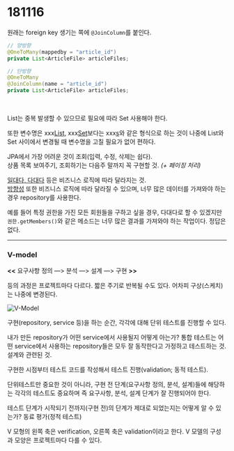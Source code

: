 # 181116

원래는 foreign key 생기는 쪽에 `@JoinColumn`를 붙인다.

```java
// 양방향
@OneToMany(mappedby = "article_id")
private List<ArticleFile> articleFiles;

// 단방향
@OneToMany
@JoinColumn(name = "article_id")
private List<ArticleFile> articleFiles;
```

<br>

List는 중복 발생할 수 있으므로 필요에 따라 Set 사용해야 한다.

또한 변수명은 xxx<u>List</u>, xxx<u>Set</u>보다는 xxx<u>s</u>와 같은 형식으로 하는 것이 나중에 List와 Set 사이에서 변경될 때 변수명을 고칠 필요가 없어 편하다.

JPA에서 가장 어려운 것이 조회(입력, 수정, 삭제는 쉽다).  
상품 목록 보여주기, 조회하기는 다음주 말까지 꼭 구현할 것. *(+ 페이징 처리)*

<u>일대다, 다대다</u> 등은 비즈니스 로직에 따라 달라지는 것.  
<u>방향성</u> 또한 비즈니스 로직에 따라 달라질 수 있으며, 너무 많은 데이터를 가져와야 하는 경우 repository를 사용한다.

예를 들어 특정 권한을 가진 모든 회원들을 구하고 싶을 경우, 다대다로 할 수 있겠지만 `권한.getMembers()`와 같은 메소드는 너무 많은 결과를 가져와야 하는 작업이다. 정답은 없다.

---

### V-model

**<<** 요구사항 정의 —> 분석 —> 설계 —> 구현 **>>**

등의 과정은 프로젝트마다 다르다. 짧은 주기로 반복될 수도 있다. 어차피 구상(스케치)는 나중에 변경된다.

![V-Model](https://upload.wikimedia.org/wikipedia/commons/thumb/e/e8/Systems_Engineering_Process_II.svg/440px-Systems_Engineering_Process_II.svg.png)

구현(repository, service 등)을 하는 순간, 각각에 대해 단위 테스트를 진행할 수 있다.

내가 만든 repository가 어떤 service에서 사용될지 어떻게 아는가? 통합 테스트는 어떤 service에서 사용하는 repository들은 모두 잘 동작한다고 가정하고 테스트하는 것. 설계와 관련된 것.

구현한 시점부터 테스트 코드를 작성해서 테스트 진행(validation; 동적 테스트).

단위테스트만 중요한 것이 아니라, 구현 전 단계(요구사항 정의, 분석, 설계)들에 해당하는 각각의 테스트도 중요하며 즉 요구사항, 분석, 설계 단계가 잘 진행되어야 한다.

테스트 단계가 시작되기 전까지(구현 전)의 단계가 제대로 되었는지는 어떻게 알 수 있는가? 동료 평가(정적 테스트)

V 모형의 왼쪽 축은 verification, 오른쪽 축은 validation이라고 한다. V 모델의 구성과 모양은 프로젝트마다 다를 수 있다.